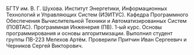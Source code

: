 БГТУ им. В. Г. Шухова. Институт Энергетики, Информационных Технологий и Управляющих Систем (ИЭИТУС).
Кафедра Программного Обеспечения Вычислительной Техники и Автоматизированных Систем (ПОВТАС). Программная Инженерия (ПВ).
1-ый курс. Основы программирования и основы алгоритмизации.
Выполнил студент группы ПВ-223 Мелехов Артём.
Проверили Притчин Иван Сергеевич и Черников Сергей Викторович.
